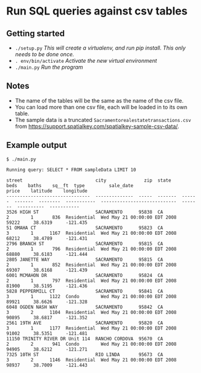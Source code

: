 # Run SQL queries against csv tables



## Getting started

- `./setup.py` _This will create a virtualenv, and run pip install.  This only needs to be done once._
- `. env/bin/activate` _Activate the new virtual environment_
- `./main.py` _Run the program_



## Notes

- The name of the tables will be the same as the name of the csv file.
- You can load more than one csv file, each will be loaded in to its own table.
- The sample data is a truncated `Sacramentorealestatetransactions.csv` from <https://support.spatialkey.com/spatialkey-sample-csv-data/>.




## Example output

```
$ ./main.py

Running query: SELECT * FROM sampleData LIMIT 10

street                           city              zip  state      beds    baths    sq__ft  type         sale_date                       price    latitude    longitude
-------------------------------  --------------  -----  -------  ------  -------  --------  -----------  ----------------------------  -------  ----------  -----------
3526 HIGH ST                     SACRAMENTO      95838  CA            2        1       836  Residential  Wed May 21 00:00:00 EDT 2008    59222     38.6319     -121.435
51 OMAHA CT                      SACRAMENTO      95823  CA            3        1      1167  Residential  Wed May 21 00:00:00 EDT 2008    68212     38.4789     -121.431
2796 BRANCH ST                   SACRAMENTO      95815  CA            2        1       796  Residential  Wed May 21 00:00:00 EDT 2008    68880     38.6183     -121.444
2805 JANETTE WAY                 SACRAMENTO      95815  CA            2        1       852  Residential  Wed May 21 00:00:00 EDT 2008    69307     38.6168     -121.439
6001 MCMAHON DR                  SACRAMENTO      95824  CA            2        1       797  Residential  Wed May 21 00:00:00 EDT 2008    81900     38.5195     -121.436
5828 PEPPERMILL CT               SACRAMENTO      95841  CA            3        1      1122  Condo        Wed May 21 00:00:00 EDT 2008    89921     38.6626     -121.328
6048 OGDEN NASH WAY              SACRAMENTO      95842  CA            3        2      1104  Residential  Wed May 21 00:00:00 EDT 2008    90895     38.6817     -121.352
2561 19TH AVE                    SACRAMENTO      95820  CA            3        1      1177  Residential  Wed May 21 00:00:00 EDT 2008    91002     38.5351     -121.481
11150 TRINITY RIVER DR Unit 114  RANCHO CORDOVA  95670  CA            2        2       941  Condo        Wed May 21 00:00:00 EDT 2008    94905     38.6212     -121.271
7325 10TH ST                     RIO LINDA       95673  CA            3        2      1146  Residential  Wed May 21 00:00:00 EDT 2008    98937     38.7009     -121.443
```
